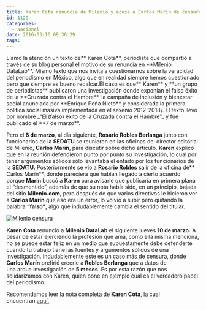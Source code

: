 ```yaml
---
title: Karen Cota renuncia de Milenio y acusa a Carlos Marín de censura
id: 1129
categories:
  - Nacional
date: 2016-03-16 09:30:29
tags:
---
```


<div id="stcpDiv">Llamó la atención un texto de** Karen Cota**, periodista que compartió a través de su blog personal el motivo de su renuncia en **Milenio DataLab**. Mismo texto que nos invita a cuestionarnos sobre la veracidad del periodismo en México, algo que en realidad siempre hemos cuestionado pero que siempre es bueno recalcar.El caso es que** Karen** y **un grupo de periodistas** publicaron una investigación donde exponían el falso éxito de la **Cruzada contra el Hambre**, la campaña de inclusión y bienestar social anunciada por **Enrique Peña Nieto** y considerada la primera política social masiva implementada en el sexenio 2012-2018\. El texto llevó por nombre _“El (falso) éxito de la Cruzada contra el Hambre”_ y fue publicado el **7 de marzo**.

Pero el **8 de marzo**, al día siguiente, **Rosario Robles Berlanga** junto con funcionarios de la **SEDATU** se reunieron en las oficinas del director editorial de Milenio, **Carlos Marín**, para discutir sobre dicho artículo. **Karen** explicó que en la reunión defendieron punto por punto su investigación, lo cual por tener argumentos sólidos sólo levantaba el enfado por los funcionarios de la **SEDATU.** Posteriormente se vio a **Rosario Robles** salir de la oficina de** Carlos Marín**, donde pareciera que habían llegado a cierto acuerdo porque **Marín** buscó a **Karen** para avisarle que publicaría en primera plana el “desmentido”, además de que su nota había sido, en un principio, bajada del sitio **Milenio.com**, pero después de que varios directivos le hicieron ver a **Carlos Marín** que eso era un error, lo volvió a subir pero quitando la palabra **“falso”**, algo que indudablemente cambia el sentido del titular.

![Milenio censura](http://i0.wp.com/www.sopitas.com/wp-content/uploads/2016/03/1929572_988169151237193_5014929591175065341_n.jpg?resize=700%2C380)

**Karen Cota** renunció a **Milenio DataLab** el siguiente jueves **10 de marzo.** A pesar de estar ejerciendo la profesión que ama, como ella misma menciona, no se puede estar feliz en un medio que supuestamente debe defenderte cuando tu trabajo tiene las fuentes y argumentos sólidos de una investigación. Indudablemente este es un caso más de censura, donde **Carlos Marín** prefirió creerle a **Robles Berlanga** que a datos de una ardua investigación de **5 meses**. Es por esta razón que nos solidarizamos con Karen, quien pone en ejemplo cuál es el verdadero papel del periodismo.

Recomendamos leer la nota completa de **Karen Cota**, la cual encuentran [aquí.](https://medium.com/@karencota/renunci%C3%A9-2a47357dfaa6#.ri8t4ewkb)

</div>